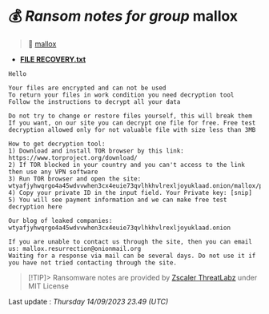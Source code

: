 # 💰 _Ransom notes for group_ mallox
> 🔗 [mallox](group/mallox)
* **[FILE RECOVERY.txt](https://ransomware.live/ransomware_notes/mallox/FILE%20RECOVERY.txt)**

```
Hello

Your files are encrypted and can not be used
To return your files in work condition you need decryption tool
Follow the instructions to decrypt all your data

Do not try to change or restore files yourself, this will break them
If you want, on our site you can decrypt one file for free. Free test decryption allowed only for not valuable file with size less than 3MB

How to get decryption tool:
1) Download and install TOR browser by this link: https://www.torproject.org/download/
2) If TOR blocked in your country and you can't access to the link then use any VPN software
3) Run TOR browser and open the site: wtyafjyhwqrgo4a45wdvvwhen3cx4euie73qvlhkhvlrexljoyuklaad.onion/mallox/privateSignin
4) Copy your private ID in the input field. Your Private key: [snip]
5) You will see payment information and we can make free test decryption here

Our blog of leaked companies:
wtyafjyhwqrgo4a45wdvvwhen3cx4euie73qvlhkhvlrexljoyuklaad.onion

If you are unable to contact us through the site, then you can email us: mallox.resurrection@onionmail.org
Waiting for a response via mail can be several days. Do not use it if you have not tried contacting through the site.  

```


> [!TIP]> Ransomware notes are provided by [Zscaler ThreatLabz](https://github.com/threatlabz/ransomware_notes) under MIT License
> 




Last update : _Thursday 14/09/2023 23.49 (UTC)_

